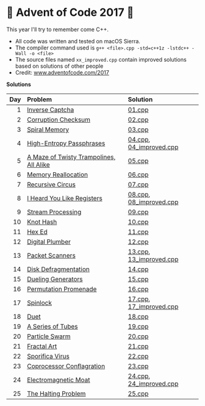 # :christmas_tree: Advent of Code 2017 :christmas_tree:

This year I'll try to remember come C++.

* All code was written and tested on macOS Sierra.
* The compiler command used is `g++ <file>.cpp -std=c++1z -lstdc++ -Wall -o <file>`
* The source files named `xx_improved.cpp` contain improved solutions based on solutions of other people
* Credit: www.adventofcode.com/2017

**Solutions**

| Day | Problem | Solution |
|----:|:--------|:---------|
|   1 | [Inverse Captcha](http://adventofcode.com/2017/day/1)                         | [01.cpp](./01%20-%20inverse%20captcha/01.cpp)
|   2 | [Corruption Checksum](http://adventofcode.com/2017/day/2)                     | [02.cpp](./02%20-%20corruption%20checksum/02.cpp)
|   3 | [Spiral Memory](http://adventofcode.com/2017/day/3)                           | [03.cpp](./03%20-%20spiral%20memory/03.cpp)
|   4 | [High-Entropy Passphrases](http://adventofcode.com/2017/day/4)                | [04.cpp](./04%20-%20high-entropy%20passphrases/04.cpp), [04_improved.cpp](./04%20-%20high-entropy%20passphrases/04_improved.cpp)
|   5 | [A Maze of Twisty Trampolines, All Alike](http://adventofcode.com/2017/day/5) | [05.cpp](./05%20-%20a%20maze%20of%20twisty%20trampolines,%20all%20alike/05.cpp)
|   6 | [Memory Reallocation](http://adventofcode.com/2017/day/6)                     | [06.cpp](./06%20-%20memory%20reallocation/06.cpp)
|   7 | [Recursive Circus](http://adventofcode.com/2017/day/7)                        | [07.cpp](./07%20-%20recursive%20circus/07.cpp)
|   8 | [I Heard You Like Registers](http://adventofcode.com/2017/day/8)              | [08.cpp](./08%20-%20heard%20you%20like%20registers/08.cpp), [08_improved.cpp](./08%20-%20heard%20you%20like%20registers/08_improved.cpp)
|   9 | [Stream Processing](http://adventofcode.com/2017/day/9)                       | [09.cpp](./09%20-%20stream%20processing/09.cpp)
|  10 | [Knot Hash](http://adventofcode.com/2017/day/10)                              | [10.cpp](./10%20-%20knot%20hash/10.cpp)
|  11 | [Hex Ed](http://adventofcode.com/2017/day/11)                                 | [11.cpp](./11%20-%20hex%20ed/11.cpp)
|  12 | [Digital Plumber](http://adventofcode.com/2017/day/12)                        | [12.cpp](./12%20-%20digital%20plumber/12.cpp)
|  13 | [Packet Scanners](http://adventofcode.com/2017/day/13)                        | [13.cpp](./13%20-%20packet%20scanners/13.cpp), [13_improved.cpp](./13%20-%20packet%20scanners/13_improved.cpp)
|  14 | [Disk Defragmentation](http://adventofcode.com/2017/day/14)                   | [14.cpp](./14%20-%20disk%20defragmentation/14.cpp)
|  15 | [Dueling Generators](http://adventofcode.com/2017/day/15)                     | [15.cpp](./15%20-%20dueling%20generators/15.cpp)
|  16 | [Permutation Promenade](http://adventofcode.com/2017/day/16)                  | [16.cpp](./16%20-%20permutation%20promenade/16.cpp)
|  17 | [Spinlock](http://adventofcode.com/2017/day/17)                               | [17.cpp](./17%20-%20spinlock/17.cpp), [17_improved.cpp](./17%20-%20spinlock/17_improved.cpp)
|  18 | [Duet](http://adventofcode.com/2017/day/18)                                   | [18.cpp](./18%20-%20duet/18.cpp)
|  19 | [A Series of Tubes](http://adventofcode.com/2017/day/19)                      | [19.cpp](./19%20-%20a%20series%20of%20tubes/19.cpp)
|  20 | [Particle Swarm](http://adventofcode.com/2017/day/20)                         | [20.cpp](./20%20-%20particle%20swarm/20.cpp)
|  21 | [Fractal Art](http://adventofcode.com/2017/day/21)                            | [21.cpp](./21%20-%20fractal%20art/21.cpp)
|  22 | [Sporifica Virus](http://adventofcode.com/2017/day/22)                        | [22.cpp](./22%20-%20sporifica%20virus/22.cpp)
|  23 | [Coprocessor Conflagration](http://adventofcode.com/2017/day/23)              | [23.cpp](./23%20-%20coprocessor%20conflagration/23.cpp)
|  24 | [Electromagnetic Moat](http://adventofcode.com/2017/day/24)                   | [24.cpp](./24%20-%20electromagnetic%20moat/24.cpp), [24_improved.cpp](./24%20-%20electromagnetic%20moat/24_improved.cpp)
|  25 | [The Halting Problem](http://adventofcode.com/2017/day/25)                    | [25.cpp](./25%20-%20the%20halting%20problem/25.cpp)
